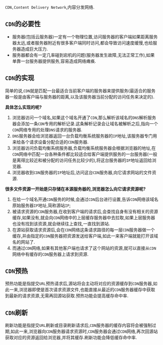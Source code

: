 `CDN,Content Delivery Network`,内容分发网络.

## `CDN`的必要性

- 服务器(包括云服务器)一定有一个物理位置,访问服务器的客户端如果距离服务器太远,或者服务器附近有很多客户端同时访问,都会导致访问速度缓慢,也给服务器造成巨大压力.
- 服务器都会有一定几率碰到宕机的问题(服务器发生故障,无法正常工作),如果单靠一台服务器提供服务,容易造成网络瘫痪.

## `CDN`的实现

简单的说,`CDN`就是匹配一台最适合当前客户端的服务器来提供服务(最适合的服务器一般是由客户端与服务器的距离,以及该服务器当前分配的访问任务来决定的).

**具体怎么实现的呢?**

1. 浏览器访问一个域名,如果这个域名开通了`CDN`,那么解析该域名的`DNS`解析服务器会添加一条`CDN`专用的解析记录.这条解析记录会让域名被解析之后,指向一个`CDN`网络专用的处理`DNS`请求的服务器.
2. `DNS`服务器会给浏览器返回一台负载均衡系统服务器的`IP`地址,该服务器专门用来给各个请求设备分配合适的`CDN`服务器.
3. 浏览器访问负载均衡系统服务器,负载均衡系统服务器会根据浏览器的地址,在`CDN`网络中匹配一台各种条件都比较适合给客户端提供服务的一台服务器(一般是离得比较近和被分配的访问任务比较少的),将这台服务器的`IP`地址返回给浏览器.
4. 浏览器收到`CDN`服务器的`IP`地址后,访问这台`CDN`服务器,向它请求网站的文件资源.

**很多文件资源一开始是只存储在本源服务器的,浏览器怎么向它请求资源呢?**

1. 在给一个域名开通`CDN`服务的时候,会通过`CDN`后台进行设置,告诉`CDN`网络该域名原始服务器`IP`地址,简称源站`IP`;
2. 被请求资源的`CDN`服务器,在收到客户端的请求后,会查找自身有没有相关的资源缓存,如果没有,就会向`CDN`网络中的上层缓存服务器中去拉取,如果上层服务器也没有找到该资源,就会继续往上查找,一直找到源站.
3. 在源站获取请求资源后,会在`CDN`网络这条请求路径的每一层`CDN`服务器做一个缓存,并由指定的`CDN`服务器把资源发送给客户端,如此一来客户端就能打开该域名的网站了.
4. 而通过`CDN`网络,如果有其他客户端也请求了这个网站的资源,就可以直接从`CDN`网络中有缓存的`CDN`服务器上请求到资源.

## `CDN`预热

预热功能是指提交`URL`预热请求后,源站将会主动将对应的资源缓存到`CDN`服务器,如此一来,浏览器即使是首次请求资源文件,也能直接从最近的`CDN`服务器缓存中获取到最新的请求资源,无需再回源站获取.预热功能会提高缓存命中率.

## `CDN`刷新

刷新功能是指提交`URL`刷新或目录刷新请求后,`CDN`服务器的缓存内容将会被强制过期,如此一来,浏览器向`CDN`服务器请求资源时,`CDN`服务器会通过`CDN`网络,再次回源站获取对应的资源返回给浏览器,并将其缓存.刷新功能会降低缓存命中率.